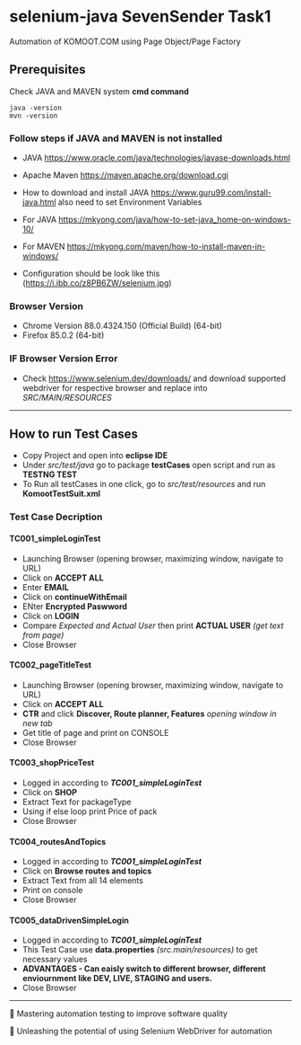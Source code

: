 # selenium-java SevenSender Task1
Automation of KOMOOT.COM using Page Object/Page Factory 

## Prerequisites 
   Check JAVA and MAVEN system **cmd command**
   ```
   java -version  
   mvn -version
   ```
### Follow steps if JAVA and MAVEN is not installed   
  - JAVA https://www.oracle.com/java/technologies/javase-downloads.html
  - Apache Maven https://maven.apache.org/download.cgi
   
  - How to download and install JAVA https://www.guru99.com/install-java.html
    also need to set Environment Variables 
  - For JAVA https://mkyong.com/java/how-to-set-java_home-on-windows-10/
  - For MAVEN https://mkyong.com/maven/how-to-install-maven-in-windows/
  - Configuration should be look like this (https://i.ibb.co/z8PB6ZW/selenium.jpg)
    
### Browser Version 
- Chrome Version 88.0.4324.150 (Official Build) (64-bit)
- Firefox 85.0.2 (64-bit)

### IF Browser Version Error 
- Check https://www.selenium.dev/downloads/ and download supported webdriver for respective browser 
  and replace into *SRC/MAIN/RESOURCES*

-------------------------------------------------------------------------------------------------------------------------------------------------

## How to run Test Cases
- Copy Project and open into **eclipse IDE**
- Under *src/test/java* go to package **testCases** open script and run as **TESTNG TEST**
- To Run all testCases in one click, go to *src/test/resources* and run **KomootTestSuit.xml**

### Test Case Decription
#### TC001_simpleLoginTest
- Launching Browser (opening browser, maximizing window, navigate to URL)
- Click on **ACCEPT ALL**
- Enter **EMAIL**
- Click on **continueWithEmail**
- ENter **Encrypted Paswword** 
- Click on **LOGIN**
- Compare *Expected and Actual User* then print **ACTUAL USER** *(get text from page)*
- Close Browser

#### TC002_pageTitleTest
- Launching Browser (opening browser, maximizing window, navigate to URL)
- Click on **ACCEPT ALL**
- **CTR** and click **Discover, Route planner, Features** *opening window in new tab*
- Get title of page and print on CONSOLE
- Close Browser

#### TC003_shopPriceTest
- Logged in according to ***TC001_simpleLoginTest***
- Click on **SHOP**
- Extract Text for packageType 
- Using if else loop print Price of pack
- Close Browser

#### TC004_routesAndTopics
- Logged in according to ***TC001_simpleLoginTest***
- Click on **Browse routes and topics**
- Extract Text from all 14 elements 
- Print on console
- Close Browser

#### TC005_dataDrivenSimpleLogin
- Logged in according to ***TC001_simpleLoginTest***
- This Test Case use **data.properties** *(src.main/resources)* to get necessary values 
- **ADVANTAGES - Can eaisly switch to different browser, different enviournment like DEV, LIVE, STAGING and users.**
- Close Browser
 -----------------------------------------------------------------------------------------------------------------------------------------------------





💪 Mastering automation testing to improve software quality

🚀 Unleashing the potential of using Selenium WebDriver for automation


